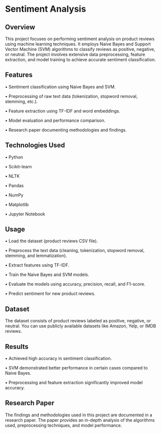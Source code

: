 # Sentiment Analysis

## Overview

This project focuses on performing sentiment analysis on product reviews using machine learning techniques. It employs Naive Bayes and Support Vector Machine (SVM) algorithms to classify reviews as positive, negative, or neutral. The project involves extensive data preprocessing, feature extraction, and model training to achieve accurate sentiment classification.

## Features

• Sentiment classification using Naive Bayes and SVM.

• Preprocessing of raw text data (tokenization, stopword removal, stemming, etc.).

• Feature extraction using TF-IDF and word embeddings.

• Model evaluation and performance comparison.

• Research paper documenting methodologies and findings.

## Technologies Used

• Python

• Scikit-learn

• NLTK

• Pandas

• NumPy

• Matplotlib

• Jupyter Notebook


## Usage

• Load the dataset (product reviews CSV file).

• Preprocess the text data (cleaning, tokenization, stopword removal, stemming, and lemmatization).

• Extract features using TF-IDF.

• Train the Naive Bayes and SVM models.

• Evaluate the models using accuracy, precision, recall, and F1-score.

• Predict sentiment for new product reviews.

## Dataset

The dataset consists of product reviews labeled as positive, negative, or neutral. You can use publicly available datasets like Amazon, Yelp, or IMDB reviews.

## Results

• Achieved high accuracy in sentiment classification.

• SVM demonstrated better performance in certain cases compared to Naive Bayes.

• Preprocessing and feature extraction significantly improved model accuracy.

## Research Paper

The findings and methodologies used in this project are documented in a research paper. The paper provides an in-depth analysis of the algorithms used, preprocessing techniques, and model performance.
